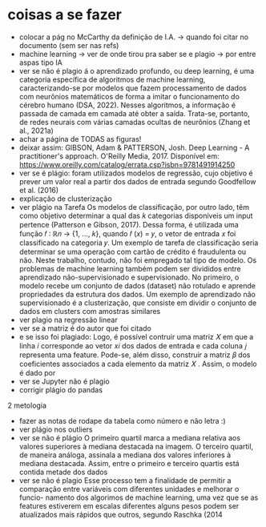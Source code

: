 # coisas a se fazer
- colocar a pág no McCarthy da definição de I.A.
-> quando  foi citar no documento (sem ser nas refs)
- machine learning -> ver de onde tirou pra saber se e plagio -> por entre aspas tipo IA 
- ver se não é plagio
á o aprendizado profundo, ou deep learning, é uma categoria específica de algoritmos
de machine learning, caracterizando-se por modelos que fazem processamento de dados
com neurônios matemáticos de forma a imitar o funcionamento do cérebro humano (DSA,
2022). Nesses algoritmos, a informação é passada de camada em camada até obter a saída.
Trata-se, portanto, de redes neurais com várias camadas ocultas de neurônios (Zhang
et al., 2021a)
- achar a página de TODAS as figuras!
- deixar assim:
GIBSON, Adam & PATTERSON, Josh. Deep Learning - A practitioner's approach. O'Reilly Media, 2017. Disponível em: https://www.oreilly.com/catalog/errata.csp?isbn=9781491914250
- ver se é plágio:
foram utilizados modelos de regressão, cujo objetivo é prever um valor real a
partir dos dados de entrada segundo Goodfellow et al. (2016)
- explicação de clusterização
- ver plágio na Tarefa
Os modelos de classificação, por outro lado, têm como objetivo determinar a qual das
𝑘 categorias disponíveis um input pertence (Patterson e Gibson, 2017). Dessa forma,
é utilizada uma função 𝑓 ∶ ℝ𝑛 → {1, ..., 𝑘}, quando 𝑓 (𝑥) = 𝑦, o vetor de entrada 𝑥 foi
classificado na categoria 𝑦. Um exemplo de tarefa de classificação seria determinar se uma
operação com cartão de crédito é fraudulenta ou não. Neste trabalho, contudo, não foi
empregado tal tipo de modelo.
Os problemas de machine learning também podem ser divididos entre aprendizado
não-supervisionado e supervisionado. No primeiro, o modelo recebe um conjunto de dados
(dataset) não rotulado e aprende propriedades da estrutura dos dados. Um exemplo de
aprendizado não supervisionado é a clusterização, que consiste em dividir o conjunto de
dados em clusters com amostras similares
- ver plagio na regressão linear 
- ver se a matriz é do autor que foi citado
- e se isso foi plagiado:
Logo, é possível contruir uma matriz 𝑋 em que a linha 𝑖 corresponde ao vetor 𝑥𝑖 dos
dados de entrada e cada coluna 𝑗 representa uma feature. Pode-se, além disso, construir a
matriz 𝛽 dos coeficientes associados a cada elemento da matriz 𝑋 . Assim, o modelo é dado
por
- ver se Jupyter não é plagio
- corrigir plágio do pandas


2 metologia
- fazer as notas de rodape da tabela como número e não letra :)
- ver plágio nos outliers
- ver se não é plágio
O primeiro quartil marca a mediana relativa aos valores superiores à mediana destacada na imagem. O
terceiro quartil, de maneira análoga, assinala a mediana dos valores inferiores à mediana destacada. Assim,
entre o primeiro e terceiro quartis está contida metade dos dados
- ver se não é plagio
Esse processo tem a finalidade
de permitir a comparação entre variáveis com diferentes unidades e melhorar o funcio-
namento dos algorimos de machine learning, uma vez que se as features estiverem em
escalas diferentes alguns pesos podem ser atualizados mais rápidos que outros, segundo
Raschka (2014